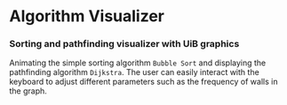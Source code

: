 # Algorithm Visualizer
### Sorting and pathfinding visualizer with UiB graphics

Animating the simple sorting algorithm `Bubble Sort` and displaying the pathfinding algorithm `Dijkstra`.
The user can easily interact with the keyboard to adjust different parameters such as the frequency of walls in the graph.
